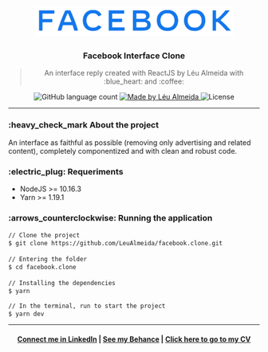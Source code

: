 <h1 align="center">
  <img alt="Devfit" title="Devfit" src="tmp/facebooklogo.png" />
</h1>

<h3 align="center">
  Facebook Interface Clone
</h3>

<blockquote align="center">
An interface reply created with ReactJS by Léu Almeida with :blue_heart: and :coffee:
</blockquote>

<p align="center">
  <img alt="GitHub language count" src="https://img.shields.io/github/languages/count/LeuAlmeida/facebook.clone?color=%2304D361">

  <a href="https://rocketseat.com.br">
    <img alt="Made by Léu Almeida" src="https://img.shields.io/badge/made%20by-Léu%20Almeida-%2304D361">
  </a>

  <img alt="License" src="https://img.shields.io/badge/license-MIT-%2304D361">

</p>

<hr/>

<h3>:heavy_check_mark About the project</h3>

An interface as faithful as possible (removing only advertising and related content), completely componentized and with clean and robust code.

<h3>:electric_plug: Requeriments</h3>

* NodeJS >= 10.16.3
* Yarn >= 1.19.1

<h3>:arrows_counterclockwise: Running the application</h3>

```console
// Clone the project
$ git clone https://github.com/LeuAlmeida/facebook.clone.git

// Entering the folder
$ cd facebook.clone

// Installing the dependencies
$ yarn
```

```console
// In the terminal, run to start the project
$ yarn dev
```

<hr/>

<h4 align="center">
<a href="http://linkedin.com/in/leonardoalmeida99">Connect me in LinkedIn</a> | <a href="http://behance.net/almeida99">See my Behance</a> | <a href="https://leunardo.dev">Click here to go to my CV</a>
</h4>
